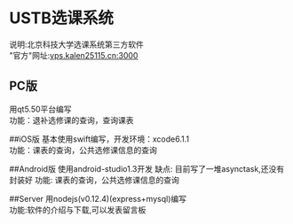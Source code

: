 # USTB选课系统
说明:北京科技大学选课系统第三方软件<br>
"官方"网址:<a href="http://vps.kalen25115.cn:3000/">vps.kalen25115.cn:3000</a>
## PC版 
用qt5.50平台编写<br>
功能：退补选修课的查询，查询课表<br>

##iOS版
基本使用swift编写，开发环境：xcode6.1.1<br>
功能：课表的查询，公共选修课信息的查询

##Android版
使用android-studio1.3开发
缺点: 目前写了一堆asynctask,还没有封装好
功能: 课表的查询，公共选修课信息的查询

##Server
用nodejs(v0.12.4)(express+mysql)编写<br>
功能:软件的介绍与下载,可以发表留言板<br>
